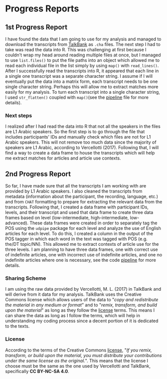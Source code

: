 # Progress Reports

## 1st Progress Report

I have found the data that I am going to use for my analysis and managed to download the transcripts from [TalkBank](Vercellotti) as `.cha` files. The next step I had to take was read the data into R. This was challenging at first because I couldn't wrap my head around reading multiple files at once, but I managed to use `list.files()` to put the file paths into an object which allowed me to read each individual file in the list simply by using `map()` with `read_lines()`. After I successfully read the transcripts into R, it appeared that each line in a single one transcript was a separate character string. I assume if I will eventually put the data into a matrix form, each transcript needs to be one single character string. Perhaps this will allow me to extract matches more easily for my analysis. To turn each transcript into a single character string, I used `str_flatten()` coupled with `map()`(see the [pipeline](Data_pipeline.md) file for more details).

### Next steps

I realized after I had read the data into R that not all the speakers in the files are L1 Arabic speakers. So the first step is to go through the file that includes participants' IDs and manually check which files are not for L1 Arabic speakers. This will not remove too much data since the majority of speakers are L1 Arabic, according to Vercellotti (2017). Following that, I will find a way to create a data frame to house the transcripts which will help me extract matches for articles and article use contexts.

## 2nd Progress Report

So far, I have made sure that all the transcripts I am working with are provided by L1 Arabic speakers. I also cleaned the transcripts from metadata (information about the participant, the recording, language, etc.) and from `CHAT` formatting to prepare for extracting the relevant data from the transcripts. Following that, I created a data frame with participant IDs, levels, and their transcript and used that data frame to create three data frames based on level (low-intermediate, high-intermediate, low-advanced). These data frames were created in order to separately tag the POS using the `udpipe` package for each level and analyze the use of English articles for each level. To do this, I created a column in the output of the POS tagger in which each word in the text was tagged with POS (e.g. the/DT topic/NN). This allowed me to extract contexts of article use for the three levels. I am planning to have three data frames, one with correct use of indefinite articles, one with incorrect use of indefinite articles, and one no indefinite articles where one is necessary, see the code [pipeline](Data_pipeline.md) for more details.

### Sharing Scheme

I am using the raw data provided by Vercellotti, M. L. (2017) in TalkBank and will derive from it data for my analysis. TalkBank uses the Creative Commons license which allows users of the data to "*copy and redistribute the material in any medium or format*" and to "*remix, transform, and build upon the material*" as long as they follow the [license](https://creativecommons.org/licenses/by-nc-sa/4.0/) terms. This means I can share the data as long as I follow the terms, which will help in understanding my coding process since a decent portion of it is dedicated to the texts.

### License

According to the terms of the Creative Commons [license](https://creativecommons.org/licenses/by-nc-sa/4.0/), "*If you remix, transform, or build upon the material, you must distribute your contributions under the same license as the original.*". This means that the license I choose must be the same as the one used by Vercellotti and TalkBank, specifically **CC BY-NC-SA 4.0**.